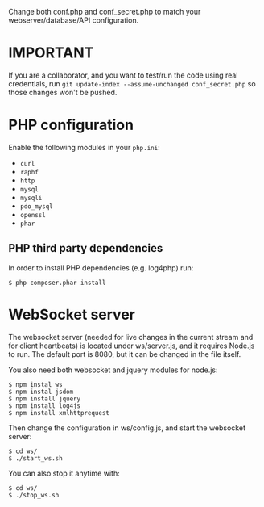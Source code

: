 Change both conf.php and conf_secret.php to match your webserver/database/API configuration.

# IMPORTANT

If you are a collaborator, and you want to test/run the code using real credentials, run `git update-index --assume-unchanged conf_secret.php` so those changes won't be pushed.

# PHP configuration

Enable the following modules in your `php.ini`:

* `curl`
* `raphf`
* `http`
* `mysql`
* `mysqli`
* `pdo_mysql`
* `openssl`
* `phar`

## PHP third party dependencies

In order to install PHP dependencies (e.g. log4php) run:

```
$ php composer.phar install
```

# WebSocket server

The websocket server (needed for live changes in the current stream and for client heartbeats) is located under ws/server.js, and it requires Node.js to run. The default port is 8080, but it can be changed in the file itself.

You also need both websocket and jquery modules for node.js:

```
$ npm instal ws
$ npm instal jsdom
$ npm install jquery
$ npm install log4js
$ npm install xmlhttprequest
```

Then change the configuration in ws/config.js, and start the websocket server:

```
$ cd ws/
$ ./start_ws.sh
```

You can also stop it anytime with:

```
$ cd ws/
$ ./stop_ws.sh
```

